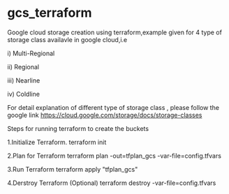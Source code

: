# gcs_terraform

Google cloud storage creation using terraform,example given for 4 type of storage class availavle in google cloud,i.e

  i) Multi-Regional 
  
 ii) Regional
 
iii) Nearline

 iv) Coldline 
 
 
 For detail explanation of different type of storage class , please follow the google link 
 https://cloud.google.com/storage/docs/storage-classes
 
 Steps for running terraform to create the buckets
 
 1.Initialize Terraform.
   terraform init
  
 2.Plan for Terraform
  terraform plan -out=tfplan_gcs -var-file=config.tfvars
  
 3.Run Terraform
   terraform apply "tfplan_gcs"
 
 4.Derstroy Terraform (Optional)
 terraform destroy -var-file=config.tfvars
